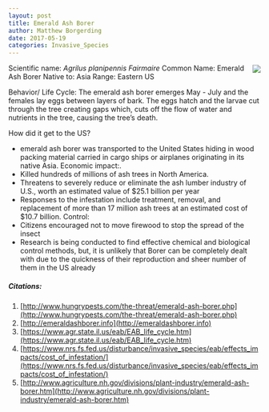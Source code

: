 ```yaml
---
layout: post
title: Emerald Ash Borer
author: Matthew Borgerding
date: 2017-05-19
categories: Invasive_Species
---
```


<img style=" float: right; max-width: 240px; margin: 2px 0px 6px 6px;" src="https://massnrc.org/pests/images/EABBugwood5016065mini.jpg" caption="The Emerald Ash Borer"/>

Scientific name: *Agrilus planipennis Fairmaire*
Common Name: Emerald Ash Borer
Native to: Asia
Range: Eastern US

Behavior/ Life Cycle: The emerald ash borer emerges May - July and the females lay eggs between layers of bark.  The eggs hatch and the larvae cut through the tree creating gaps which, cuts off the flow of water and nutrients in the tree, causing the tree’s death. 

How did it get to the US?
- emerald ash borer was transported to the United States hiding in wood packing material carried in cargo ships or airplanes originating in its native Asia.
Economic impact:.
- Killed hundreds of millions of ash trees in North America.
- Threatens to severely reduce or eliminate the ash lumber industry of U.S., worth an estimated value of $25.1 billion per year
- Responses to the infestation include treatment, removal, and replacement of more than 17 million ash trees at an estimated cost of $10.7 billion.
Control:
- Citizens encouraged not to move firewood to stop the spread of the insect
- Research is being conducted to find effective chemical and biological control methods, but, it is unlikely that Borer can be completely dealt with due to the quickness of their reproduction and sheer number of them in the US already

##### Citations:

1.  [http://www.hungrypests.com/the-threat/emerald-ash-borer.php](http://www.hungrypests.com/the-threat/emerald-ash-borer.php)
2.  [http://emeraldashborer.info](http://emeraldashborer.info)
3.  [https://www.agr.state.il.us/eab/EAB_life_cycle.htm](https://www.agr.state.il.us/eab/EAB_life_cycle.htm)
4.  [https://www.nrs.fs.fed.us/disturbance/invasive_species/eab/effects_impacts/cost_of_infestation/](https://www.nrs.fs.fed.us/disturbance/invasive_species/eab/effects_impacts/cost_of_infestation/)
5.  [http://www.agriculture.nh.gov/divisions/plant-industry/emerald-ash-borer.htm](http://www.agriculture.nh.gov/divisions/plant-industry/emerald-ash-borer.htm)

